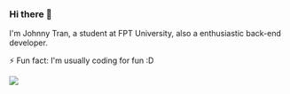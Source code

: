### Hi there 👋
I'm Johnny Tran, a student at FPT University, also a enthusiastic back-end developer.

⚡ Fun fact: I'm usually coding for fun :D

<div>
<img src="https://github-readme-stats.vercel.app/api?username=johnnymc2001&show_icons=true&theme=merko" />
</div>
